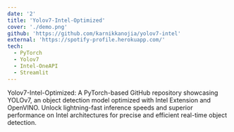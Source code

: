 ```yaml
---
date: '2'
title: 'Yolov7-Intel-Optimized'
cover: './demo.png'
github: 'https://github.com/karnikkanojia/yolov7-intel'
external: 'https://spotify-profile.herokuapp.com/'
tech:
  - PyTorch
  - Yolov7
  - Intel-OneAPI
  - Streamlit
---
```


Yolov7-Intel-Optimized: A PyTorch-based GitHub repository showcasing YOLOv7, an object detection model optimized with Intel Extension and OpenVINO. Unlock lightning-fast inference speeds and superior performance on Intel architectures for precise and efficient real-time object detection.
